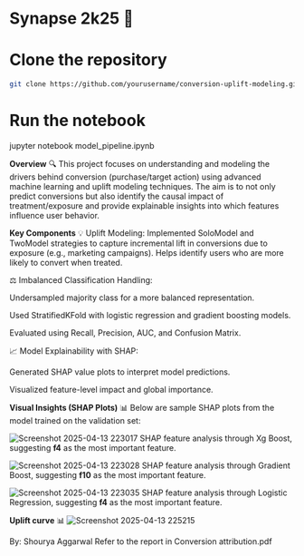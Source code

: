 # Synapse 2k25 🚀

# Clone the repository
```bash
git clone https://github.com/yourusername/conversion-uplift-modeling.git
```


# Run the notebook
jupyter notebook model_pipeline.ipynb

**Overview** 🔍
This project focuses on understanding and modeling the drivers behind conversion (purchase/target action) using advanced machine learning and uplift modeling techniques. The aim is to not only predict conversions but also identify the causal impact of treatment/exposure and provide explainable insights into which features influence user behavior.

**Key Components**
💡 Uplift Modeling: Implemented SoloModel and TwoModel strategies to capture incremental lift in conversions due to exposure (e.g., marketing campaigns). Helps identify users who are more likely to convert when treated.

⚖️ Imbalanced Classification Handling:

Undersampled majority class for a more balanced representation.

Used StratifiedKFold with logistic regression and gradient boosting models.

Evaluated using Recall, Precision, AUC, and Confusion Matrix.

📈 Model Explainability with SHAP:

Generated SHAP value plots to interpret model predictions.

Visualized feature-level impact and global importance.


**Visual Insights (SHAP Plots)** 📊
Below are sample SHAP plots from the model trained on the validation set:

![Screenshot 2025-04-13 223017](https://github.com/user-attachments/assets/81bf602c-cc9b-4b31-bd21-bb92ae2ad39e)
SHAP feature analysis through Xg Boost, suggesting **f4** as the most important feature.

![Screenshot 2025-04-13 223028](https://github.com/user-attachments/assets/b0a2ccee-4505-42fb-9185-085713e68f96)
SHAP feature analysis through Gradient Boost, suggesting **f10** as the most important feature.

![Screenshot 2025-04-13 223035](https://github.com/user-attachments/assets/f81e0626-0100-4e21-8194-37aff5499234)
SHAP feature analysis through Logistic Regression, suggesting **f4** as the most important feature.

**Uplift curve** 📊
![Screenshot 2025-04-13 225215](https://github.com/user-attachments/assets/e6623cb3-e72f-4631-924b-5c01749ad46f)

By: Shourya Aggarwal
Refer to the report in Conversion attribution.pdf
